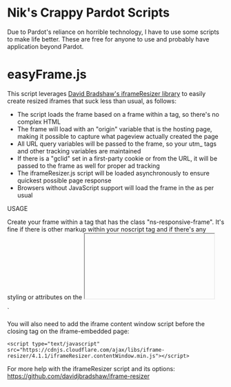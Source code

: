 # Nik's Crappy Pardot Scripts

Due to Pardot's reliance on horrible technology, I have to use some scripts to make life better. These are free for anyone to use and probably have application beyond Pardot.

# easyFrame.js

This script leverages [David Bradshaw's iframeResizer library](https://github.com/davidjbradshaw/iframe-resizer) to easily create resized iframes that suck less than usual, as follows:

- The script loads the frame based on a frame within a <noscript> tag, so there's no complex HTML
- The frame will load with an "origin" variable that is the hosting page, making it possible to capture what pageview actually created the page
- All URL query variables will be passed to the frame, so your utm_ tags and other tracking variables are maintained
- If there is a "gclid" set in a first-party cookie or from the URL, it will be passed to the frame as well for proper ad tracking
- The iframeResizer.js script will be loaded asynchronously to ensure quickest possible page response
- Browsers without JavaScript support will load the frame in the <noscript> as per usual

USAGE

Create your frame within a <noscript> tag that has the class "ns-responsive-frame". It's fine if there is other markup within your noscript tag and if there's any styling or attributes on the <iframe> tag itself - these will (mostly) be maintained.

Add the script anywhere on the page after the <noscript> close tag. (Much of it is asynchronous, so it shouldn't slow down page load if it's before the end, and that will ensure the frame loads sooner.)

This script will not run on multiple frames - only the first noscript.ns-responsive-frame will be affected.

EXAMPLE:

`<noscript class="ns-responsive-frame">
<iframe src="https://www.other-domain.com/contentpage.html" width="100%" height="500" type="text/html" frameborder="0" allowTransparency="true" style="border: 0;"></iframe>
</noscript>

<script type="text/javascript" src="easyFrame.js"></script>
`

You will also need to add the iframe content window script before the closing <body> tag 
on the iframe-embedded page:

`<script type="text/javascript" src="https://cdnjs.cloudflare.com/ajax/libs/iframe-resizer/4.1.1/iframeResizer.contentWindow.min.js"></script>`

For more help with the iframeResizer script and its options: https://github.com/davidjbradshaw/iframe-resizer
